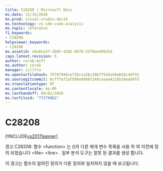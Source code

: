 ```yaml
---
title: C28208 | Microsoft Docs
ms.date: 11/15/2016
ms.prod: visual-studio-dev14
ms.technology: vs-ide-code-analysis
ms.topic: reference
f1_keywords:
- C28208
helpviewer_keywords:
- C28208
ms.assetid: e9a8ce37-3b05-4202-b078-5570ae496d1d
caps.latest.revision: 5
author: corob-msft
ms.author: corob
manager: jillfra
ms.openlocfilehash: f5787949ce726cca2bc28b7f5d3a58a6d3c4df42
ms.sourcegitcommit: 6cfffa72af599a9d667249caaaa411bb28ea69fd
ms.translationtype: MT
ms.contentlocale: ko-KR
ms.lasthandoff: 09/02/2020
ms.locfileid: "77279082"
---
```

# <a name="c28208"></a>C28208
[!INCLUDE[vs2017banner](../includes/vs2017banner.md)]

경고 C28208: 함수 \<function> 는 ()의 다른 매개 변수 목록을 사용 하 여 이전에 정의 되었습니다 \<file> \<line> . 일부 분석 도구는 잘못 된 결과를 생성 합니다.  
  
 이 경고는 함수의 알려진 정의가 다른 정의와 일치하지 않을 때 보고됩니다.
